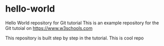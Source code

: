 # hello-world
Hello World repository for Git tutorial
This is an example repository for the Git tutoial on https://www.w3schools.com

This repository is built step by step in the tutorial.
This is cool repo
